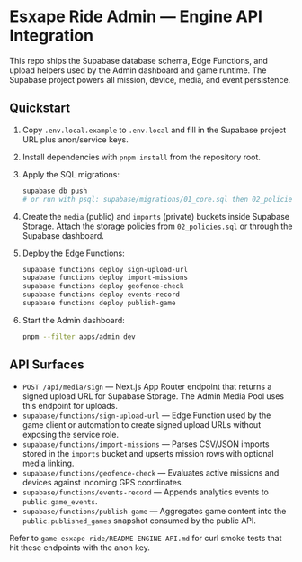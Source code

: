# Esxape Ride Admin — Engine API Integration

This repo ships the Supabase database schema, Edge Functions, and upload helpers
used by the Admin dashboard and game runtime. The Supabase project powers all
mission, device, media, and event persistence.

## Quickstart

1. Copy `.env.local.example` to `.env.local` and fill in the Supabase project
   URL plus anon/service keys.
2. Install dependencies with `pnpm install` from the repository root.
3. Apply the SQL migrations:

   ```bash
   supabase db push
   # or run with psql: supabase/migrations/01_core.sql then 02_policies.sql
   ```

4. Create the `media` (public) and `imports` (private) buckets inside Supabase
   Storage. Attach the storage policies from `02_policies.sql` or through the
   Supabase dashboard.
5. Deploy the Edge Functions:

   ```bash
   supabase functions deploy sign-upload-url
   supabase functions deploy import-missions
   supabase functions deploy geofence-check
   supabase functions deploy events-record
   supabase functions deploy publish-game
   ```

6. Start the Admin dashboard:

   ```bash
   pnpm --filter apps/admin dev
   ```

## API Surfaces

- `POST /api/media/sign` — Next.js App Router endpoint that returns a signed
  upload URL for Supabase Storage. The Admin Media Pool uses this endpoint for
  uploads.
- `supabase/functions/sign-upload-url` — Edge Function used by the game client
  or automation to create signed upload URLs without exposing the service role.
- `supabase/functions/import-missions` — Parses CSV/JSON imports stored in the
  `imports` bucket and upserts mission rows with optional media linking.
- `supabase/functions/geofence-check` — Evaluates active missions and devices
  against incoming GPS coordinates.
- `supabase/functions/events-record` — Appends analytics events to
  `public.game_events`.
- `supabase/functions/publish-game` — Aggregates game content into the
  `public.published_games` snapshot consumed by the public API.

Refer to `game-esxape-ride/README-ENGINE-API.md` for curl smoke tests that hit
these endpoints with the anon key.
